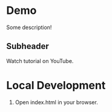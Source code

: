# Demo

Some description!

## Subheader 

Watch tutorial on YouTube.

# Local Development

1. Open index.html in your browser.